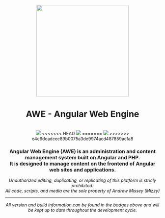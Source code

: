 <div align="center">
<img src="https://dev.brandiq.agency/mizzy/angular-admin-interface-with-php/raw/master/src/assets/images/AWEColor1.png" width="300px" />

<h1>AWE - Angular Web Engine</h1>
<br />
<a href="../commits/master"><img src="https://img.shields.io/badge/Build-Passed-success?style=for-the-badge"></a>
<<<<<<< HEAD
<a href="/CHANGELOG.md"><img src="https://img.shields.io/badge/Version-1.3.1_Guardian-red?style=for-the-badge"></a>
=======
<a href="/CHANGELOG.md"><img src="https://img.shields.io/badge/Version-1.3.1--Guardian-red?style=for-the-badge"></a>
>>>>>>> e4c6deadcec89b0075a3de9974acd487859acfa8
<h3>Angular Web Engine (AWE) is an administration and content management system built on Angular and PHP.<br>It is designed to manage content on the frontend of Angular web sites and applications.</h3>
<p><i>Unauthorized editing, duplicating, or replicating of this platform is stricly prohibited.<br />All code, scripts, and media are the sole property of Andrew Missey (Mizzy)<i></p>
<hr />
<p>All version and build information can be found in the badges above and will be kept up to date throughout the development cycle.</p>
</div>
